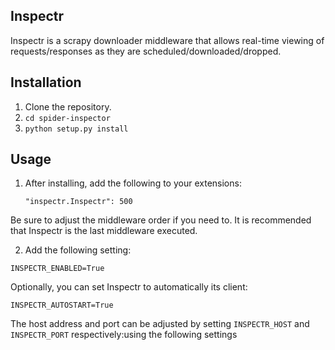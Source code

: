 Inspectr
----------------

Inspectr is a scrapy downloader middleware that allows real-time viewing of requests/responses as they
are scheduled/downloaded/dropped.


Installation
---------------

1. Clone the repository.
2. `cd spider-inspector`
3. `python setup.py install`


Usage
--------------

1. After installing, add the following to your extensions:

    `"inspectr.Inspectr": 500`

Be sure to adjust the middleware order if you need to. It is recommended that Inspectr is the last middleware executed.


2. Add the following setting:

  `INSPECTR_ENABLED=True`

Optionally, you can set Inspectr to automatically its client:

   `INSPECTR_AUTOSTART=True`


The host address and port can be adjusted by setting `INSPECTR_HOST` and `INSPECTR_PORT` respectively:using the following settings